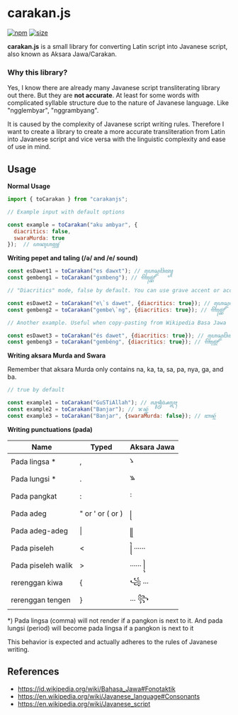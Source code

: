 # carakan.js

[![npm](https://img.shields.io/npm/v/carakanjs?color=green)](https://www.npmjs.com/package/carakanjs)
[![size](https://img.shields.io/github/repo-size/masnormen/carakanjs?color=green)](https://github.com/masnormen/carakanjs)

**carakan.js** is a small library for converting Latin script into Javanese script, also known as Aksara Jawa/Carakan.


### Why this library?

Yes, I know there are already many Javanese script transliterating library out there. But they are **not accurate**. At least for some words with complicated syllable structure due to the nature of Javanese language. Like "ngglembyar", "nggrambyang".

It is caused by the complexity of Javanese script writing rules. Therefore I want to create a library to create a more accurate transliteration from Latin into Javanese script and vice versa with the linguistic complexity and ease of use in mind.

## Usage

**Normal Usage**
```js
import { toCarakan } from "carakanjs";

// Example input with default options

const example = toCarakan("aku ambyar", {
  diacritics: false,
  swaraMurda: true
});  // ꦲꦏꦸꦲꦩ꧀ꦧꦾꦂ
```

**Writing pepet and taling (/ə/ and /e/ sound)**
```js
const esDawet1 = toCarakan("es dawxt"); // ꦲꦺꦱ꧀ꦢꦮꦼꦠ꧀
const gembeng1 = toCarakan("gxmbeng"); // ꦒꦼꦩ꧀ꦧꦺꦁ

// "Diacritics" mode, false by default. You can use grave accent or accented 'e'.

const esDawet2 = toCarakan("e\`s dawet", {diacritics: true}); // ꦲꦺꦱ꧀ꦢꦮꦼꦠ꧀
const gembeng2 = toCarakan("gembe\`ng", {diacritics: true}); // ꦒꦼꦩ꧀ꦧꦺꦁ

// Another example. Useful when copy-pasting from Wikipedia Basa Jawa

const esDawet3 = toCarakan("és dawet", {diacritics: true}); // ꦲꦺꦱ꧀ꦢꦮꦼꦠ꧀
const gembeng3 = toCarakan("gembéng", {diacritics: true}); // ꦒꦼꦩ꧀ꦧꦺꦁ
```

**Writing aksara Murda and Swara**

Remember that aksara Murda only contains na, ka, ta, sa, pa, nya, ga, and ba.
```js
// true by default

const example1 = toCarakan("GuSTiAllah"); // ꦓꦸꦯ꧀ꦡꦶꦄꦭ꧀ꦭꦃ
const example2 = toCarakan("Banjar"); // ꦨꦤ꧀ꦗꦂ
const example3 = toCarakan("Banjar", {swaraMurda: false}); // ꦧꦤ꧀ꦗꦂ
```

**Writing punctuations (pada)**

|Name              |Typed              |Aksara Jawa|
|------------------|-------------------|-----------|
|Pada lingsa *     |,                  |꧈          |
|Pada lungsi *     |.                  |꧉          |
|Pada pangkat      |:                  |꧇          |
|Pada adeg         |" or ' or ( or )  |꧊          |
|Pada adeg-adeg    |&#124;                |꧋         |
|Pada piseleh      |<                  |꧌ ......    |
|Pada piseleh walik|\>                  |...... ꧍     |
|rerenggan kiwa     |{                  |꧁ ...     |
|rerenggan tengen   |}                  |... ꧂      |

*) Pada lingsa (comma) will not render if a pangkon is next to it. And pada lungsi (period) will become pada lingsa if a pangkon is next to it

This behavior is expected and actually adheres to the rules of Javanese writing.

## References

- https://id.wikipedia.org/wiki/Bahasa_Jawa#Fonotaktik
- https://en.wikipedia.org/wiki/Javanese_language#Consonants
- https://en.wikipedia.org/wiki/Javanese_script
